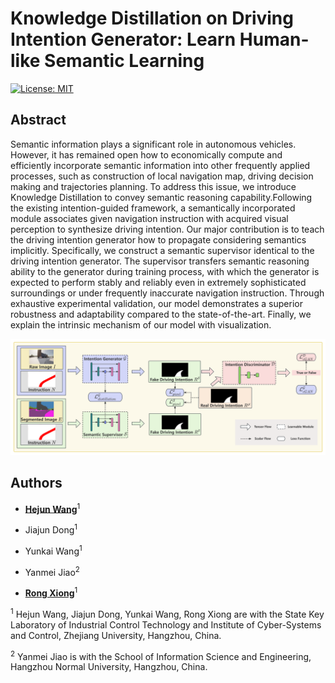 # Knowledge Distillation on Driving Intention Generator: Learn Human-like Semantic Learning
[![License: MIT](https://img.shields.io/badge/License-MIT-yellow.svg)](./LICENSE)

## Abstract
Semantic information plays a significant role in autonomous vehicles. However, it has remained open how to economically compute and efficiently incorporate semantic information into other frequently applied processes, such as construction of local navigation map, driving decision making and trajectories planning. To address this issue, we introduce Knowledge Distillation to convey semantic reasoning capability.Following the existing intention-guided framework, a semantically incorporated module associates given navigation instruction with acquired visual perception to synthesize driving intention. Our major contribution is to teach the driving intention generator how to propagate considering semantics implicitly. Specifically, we construct a semantic supervisor identical to the driving intention generator. The supervisor transfers semantic reasoning ability to the generator during training process, with which the generator is expected to perform stably and reliably even in extremely sophisticated surroundings or under frequently inaccurate navigation instruction. Through exhaustive experimental validation, our model demonstrates a superior robustness and adaptability compared to the state-of-the-art. Finally, we explain the intrinsic mechanism of our model with visualization.

![method](doc/method.png)
<!-- https://github.com/BaiYeBuTingXuan/KD-LHSR/blob/main/doc/method.png -->

## Authors
- [__Hejun Wang__](mailto:hejun_wang@zju.edu.cn "The First Author")<sup>1</sup>
 
- Jiajun Dong<sup>1</sup>
- Yunkai Wang<sup>1</sup>
- Yanmei Jiao<sup>2</sup>
- [__Rong Xiong__](mailto:rxiong@zju.edu.cn "Corresponding Author")<sup>1</sup>

<sup>1</sup> Hejun Wang, Jiajun Dong, Yunkai Wang, Rong Xiong are with the State Key Laboratory of Industrial Control Technology and Institute of Cyber-Systems and Control, Zhejiang University, Hangzhou, China.

<sup>2</sup> Yanmei Jiao is with the School of Information Science and Engineering, Hangzhou Normal University, Hangzhou, China.
<!-- <sup>${\dagger}$</sup> The First Author, Email：<hejun_wang@zju.edu.cn>
<sup>${\ddagger}$</sup> Corresponding Author, Email: <rxiong@zju.edu.cn> -->
